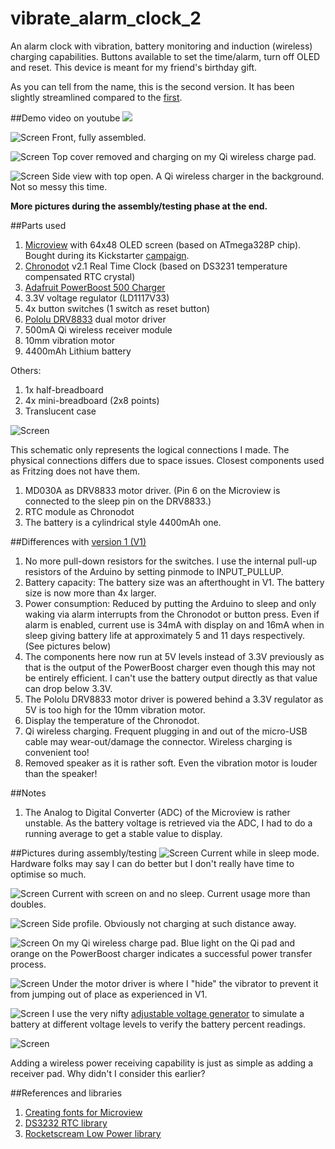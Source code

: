vibrate_alarm_clock_2
===================

An alarm clock with vibration, battery monitoring and induction (wireless) charging capabilities.  Buttons available to set the time/alarm, turn off OLED and reset. This device is meant for my friend's birthday gift. 

As you can tell from the name, this is the second version. It has been slightly streamlined compared to the [first](https://github.com/yeokm1/vibrate_alarm_clock).

##Demo video on youtube
[![](http://img.youtube.com/vi/bRpM-yt7s9M/0.jpg)](http://www.youtube.com/watch?v=bRpM-yt7s9M)

![Screen](misc/front-assembled.jpg)
Front, fully assembled.

![Screen](misc/front-charging.jpg)
Top cover removed and charging on my Qi wireless charge pad.

![Screen](misc/side-not-charging.jpg)
Side view with top open. A Qi wireless charger in the background. Not so messy this time.

<b>More pictures during the assembly/testing phase at the end.</b>

##Parts used
1. [Microview](https://www.sparkfun.com/products/12923) with 64x48 OLED screen (based on ATmega328P chip). Bought during its Kickstarter [campaign](https://www.kickstarter.com/projects/1516846343/microview-chip-sized-arduino-with-built-in-oled-di).
2. [Chronodot](http://docs.macetech.com/doku.php/chronodot_v2.0) v2.1 Real Time Clock (based on DS3231 temperature compensated RTC crystal)
3. [Adafruit PowerBoost 500 Charger](https://learn.adafruit.com/adafruit-powerboost-500-plus-charger/overview)
4. 3.3V voltage regulator (LD1117V33)
5. 4x button switches (1 switch as reset button)  
6. [Pololu DRV8833](http://www.pololu.com/product/2130) dual motor driver  
7. 500mA Qi wireless receiver module
8. 10mm vibration motor
9. 4400mAh Lithium battery

Others:  

1. 1x half-breadboard 
2. 4x mini-breadboard (2x8 points)
3. Translucent case  

![Screen](/misc/schematic.png)

This schematic only represents the logical connections I made. The physical connections differs due to space issues.
Closest components used as Fritzing does not have them.

1. MD030A as DRV8833 motor driver. (Pin 6 on the Microview is connected to the sleep pin on the DRV8833.)
2. RTC module as Chronodot
3. The battery is a cylindrical style 4400mAh one.

##Differences with [version 1 (V1)](https://github.com/yeokm1/vibrate_alarm_clock)
1. No more pull-down resistors for the switches. I use the internal pull-up resistors of the Arduino by setting pinmode to INPUT_PULLUP.
2. Battery capacity: The battery size was an afterthought in V1. The battery size is now more than 4x larger.
3. Power consumption: Reduced by putting the Arduino to sleep and only waking via alarm interrupts from the Chronodot or button press. Even if alarm is enabled, current use is 34mA with display on and 16mA when in sleep giving battery life at approximately 5 and 11 days respectively. (See pictures below)
4. The components here now run at 5V levels instead of 3.3V previously as that is the output of the PowerBoost charger even though this may not be entirely efficient. I can't use the battery output directly as that value can drop below 3.3V.
5. The Pololu DRV8833 motor driver is powered behind a 3.3V regulator as 5V is too high for the 10mm vibration motor.
6. Display the temperature of the Chronodot.
7. Qi wireless charging. Frequent plugging in and out of the micro-USB cable may wear-out/damage the connector. Wireless charging is convenient too!
8. Removed speaker as it is rather soft. Even the vibration motor is louder than the speaker!

##Notes
1. The Analog to Digital Converter (ADC) of the Microview is rather unstable. As the battery voltage is retrieved via the ADC, I had to do a running average to get a stable value to display.

##Pictures during assembly/testing
![Screen](misc/current-sleep.jpg)
Current while in sleep mode. Hardware folks may say I can do better but I don't really have time to optimise so much.

![Screen](misc/current-active.jpg)
Current with screen on and no sleep. Current usage more than doubles.

![Screen](misc/side-not-charging.jpg)
Side profile. Obviously not charging at such distance away.

![Screen](misc/side-charging.jpg)
On my Qi wireless charge pad. Blue light on the Qi pad and orange on the PowerBoost charger indicates a successful power transfer process.

![Screen](misc/innard-vibrator.jpg)
Under the motor driver is where I "hide" the vibrator to prevent it from jumping out of place as experienced in V1.

![Screen](misc/innard-adj-voltage1.jpg)
I use the very nifty [adjustable voltage generator](https://learn.adafruit.com/adjustable-breadboard-power-supply-kit) to simulate a battery at different voltage levels to verify the battery percent readings.

![Screen](misc/back.jpg)

Adding a wireless power receiving capability is just as simple as adding a receiver pad. Why didn't I consider this earlier?

##References and libraries
1. [Creating fonts for Microview](http://learn.microview.io/font/creating-fonts-for-microview.html)
2. [DS3232 RTC library](https://github.com/JChristensen/DS3232RTC)
3. [Rocketscream Low Power library](http://www.rocketscream.com/blog/2011/07/04/lightweight-low-power-arduino-library/)
